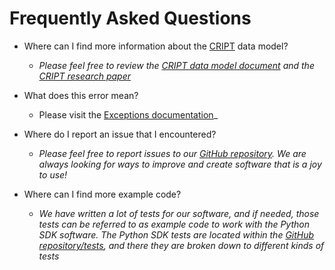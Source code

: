 # Frequently Asked Questions

- Where can I find more information about the [CRIPT](https://criptapp.org) data model?

  - _Please feel free to review the
    [CRIPT data model document](https://pubs.acs.org/doi/suppl/10.1021/acscentsci.3c00011/suppl_file/oc3c00011_si_001.pdf)
    and the [CRIPT research paper](https://pubs.acs.org/doi/10.1021/acscentsci.3c00011)_

- What does this error mean?

  - Please visit the [Exceptions documentation](../exceptions)\_

- Where do I report an issue that I encountered?

  - _Please feel free to report issues to our [GitHub repository](https://github.com/C-Accel-CRIPT/Python-SDK)._
    _We are always looking for ways to improve and create software that is a joy to use!_

- Where can I find more example code?
  - _We have written a lot of tests for our software, and if needed, those tests can be referred to as example code to work with the Python SDK software. The Python SDK tests are located within the [GitHub repository/tests](https://github.com/C-Accel-CRIPT/Python-SDK/tree/main/tests), and there they are broken down to different kinds of tests_
